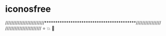 # iconosfree
/////////////////////////******************************************///////////////////////////////////////
⭐ 💥 📎
